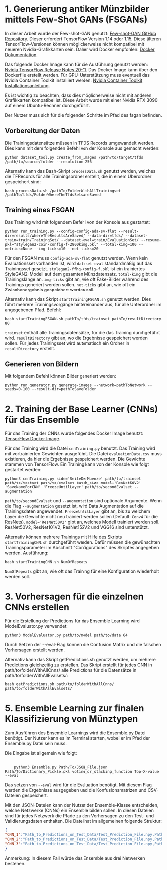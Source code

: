 # 1. Generierung antiker Münzbilder mittels Few-Shot GANs (FSGANs)

In dieser Arbeit wurde der Few-shot-GAN genutzt: [Few-shot-GAN GitHub Repository](https://github.com/e-271/few-shot-gan/tree/master). Dieser erfordert TensorFlow Version 1.14 oder 1.15. Diese älteren TensorFlow-Versionen können möglicherweise nicht kompatibel mit neueren Nvidia-Grafikkarten sein. Daher wird Docker empfohlen: [Docker Dokumentation](https://docs.docker.com).

Das folgende Docker Image kann für die Ausführung genutzt werden: [Nvidia TensorFlow Release Notes 20-11](https://docs.nvidia.com/deeplearning/frameworks/tensorflow-release-notes/rel_20-11.html#rel_20-11). Das Docker Image kann über den Dockerfile erstellt werden. Für GPU-Unterstützung muss eventuell das Nvidia Container Toolkit installiert werden: [Nvidia Container Toolkit Installationsanleitung](https://docs.nvidia.com/datacenter/cloud-native/container-toolkit/latest/install-guide.html).

Es ist wichtig zu beachten, dass dies möglicherweise nicht mit anderen Grafikkarten kompatibel ist. Diese Arbeit wurde mit einer Nvidia RTX 3090 auf einem Ubuntu-Rechner durchgeführt.

Der Nutzer muss sich für die folgenden Schritte im Pfad des fsgan befinden.

## Vorbereitung der Daten

Die Trainingsdatensätze müssen in TFDS Records umgewandelt werden. Dies kann mit dem folgenden Befehl von der Konsole aus gemacht werden:

    python dataset_tool.py create_from_images /path/to/target/tfds /path/to/source/folder --resolution 256

Alternativ kann das Bash-Skript `processData.sh` genutzt werden, welches die TFRecords für alle Trainingsordner erstellt, die in einem Überordner gespeichert sind:

    bash processData.sh /pathTo/FolderWithAllTrainingset /pathTo/tfds/FolderWhereTheTfdsSetsAreSaved


## Training eines FSGAN

Das Training wird mit folgendem Befehl von der Konsole aus gestartet:

    python run_training.py --config=config-ada-sv-flat --result-dir=results/whereTheResultsAreSaved/ --data-dir=tfds/ --dataset-train=train/TrainingSet/ --dataset-eval=train/EvaluationSet/ --resume-pkl="stylegan2-coin-config-f-2800kimg.pkl" --total-kimg=100 --metrics=None --img-ticks=10 --net-ticks=20


Für den FSGAN muss `config-ada-sv-flat` genutzt werden. Wenn kein Evaluationsset vorhanden ist, wird `dataset-eval` standardmäßig auf das Trainingsset gesetzt. `stylegan2-ffhq-config-f.pkl` ist ein trainiertes StyleGAN2-Modell auf dem gesamten Münzdatensatz. `total-kimg` gibt die Trainingslänge an. `img-ticks` gibt an, wie oft Fake-Bilder während des Trainings generiert werden sollen. `net-ticks` gibt an, wie oft ein Zwischenergebnis gespeichert werden soll.

Alternativ kann das Skript `startTrainingFSGAN.sh` genutzt werden. Dies führt mehrere Trainingsvorgänge hintereinander aus, für alle Unterordner im angegebenen Pfad. Befehl:
    
    bash startTrainingFSGAN.sh pathTo/tfds/trainset pathTo/resultDirectory 80


`trainset` enthält alle Trainingsdatensätze, für die das Training durchgeführt wird. `resultDirectory` gibt an, wo die Ergebnisse gespeichert werden sollen. Für jedes Trainingsset wird automatisch ein Ordner in `resultDirectory` erstellt.

## Generieren von Bildern

Mit folgendem Befehl können Bilder generiert werden:

    python run_generator.py generate-images --network=pathToNetwork --seeds=0-100 --result-dir=pathToSaveFolder


# 2. Training der Base Learner (CNNs) für das Ensemble

Für das Training der CNNs wurde folgendes Docker Image benutzt: [TensorFlow Docker Image](https://hub.docker.com/layers/tensorflow/tensorflow/2.10.0-gpu/images/sha256-3aeb6a5489ad8221d79ab50ec09e0b09afc483dfdb4b868ea38cfb9335269049?context=explore).

Für das Training wird die Datei `cnnTraining.py` benutzt. Das Training wird mit vortrainierten Gewichten ausgeführt. Die Datei `evaluationData.csv` muss existieren, da hier die Ergebnisse gespeichert werden. Die Gewichte stammen von TensorFlow. Ein Training kann von der Konsole wie folgt gestartet werden:

    python3 cnnTraining.py side='SeiteDerMuenze' path/to/trainset path/to/testset path/to/evalset batch_size model='ResNet50V2' 'SaveNameForCNN' 'FreezeUntilLayer' path/to/secondEvalset --augmentation


`path/to/secondEvalset` und `--augmentation` sind optionale Argumente. Wenn die Flag `--augmentation` gesetzt ist, wird Data Augmentation auf die Trainingsdaten angewendet. `FreezeUntilLayer` gibt an, bis zu welchem Layer die Gewichte nicht neu trainiert werden sollen (Default: `Conv4` für die ResNets). `model='ResNet50V2'` gibt an, welches Modell trainiert werden soll. ResNet50V2, ResNet101V2, ResNet152V2 und VGG16 sind unterstützt.

Alternativ können mehrere Trainings mit Hilfe des Skripts `startTrainingCNN.sh` durchgeführt werden. Dafür müssen die gewünschten Trainingsparameter im Abschnitt "Configurations" des Skriptes angegeben werden. Ausführung:

    bash startTrainingCNN.sh NumOfRepeats

`NumOfRepeats` gibt an, wie oft das Training für eine Konfiguration wiederholt werden soll.


# 3. Vorhersagen für die einzelnen CNNs erstellen

Für die Erstellung der Predictions für das Ensemble Learning wird ModelEvaluator.py verwendet:

    python3 ModelEvaluator.py path/to/model path/to/data 64

Durch Setzen der --eval-Flag können die Confusion Matrix und die falschen Vorhersagen erstellt werden.

Alternativ kann das Skript getPredictions.sh genutzt werden, um mehrere Predictions gleichzeitig zu erstellen. Das Skript erstellt für jedes CNN in path/to/folderWithAllCnns/ alle Predictions für die Datensätze in path/to/folderWithAllEvalsets/:

    bash getPredictions.sh path/to/folderWithAllCnns/ path/to/folderWithAllEvalsets/

# 5. Ensemble Learning zur finalen Klassifizierung von Münztypen 
Zum Ausführen des Ensemble Learnings wird die
Ensemble.py Datei benötigt.
Der Nutzer kann es im Terminal starten, wobei er im Pfad der Ensemble.py Datei sein muss.

Die Eingabe ist allgemein wie folgt:
##
        python3 Ensemble.py Path/To/JSON_File.json Path/To/Dictionary_Pickle.pkl voting_or_stacking_function Top-X-value --eval
Das setzen von `--eval` wird für die Evaluation benötigt. Mit diesem Flag werden die Ergebnisse ausgegeben und die Konfusionsmatrizen und CSV-Dateien gespeichert.

Mit den JSON-Dateien kann der Nutzer der Ensemble-Klasse entscheiden, welche Netzwerke (CNNs) ein Ensemble bilden sollen.
In diesen Dateien sind für jedes Netzwerk die Pfade zu den Vorhersagen zu den Test- und Validierungsdaten enthalten.
Die Datei hat im allgemeinen folgende Struktur:
```json
{
"CNN_1":"Path_to_Predictions_on_Test_Data/Test_Prediction_File.npy,Path_to_Predictions_on_Validation_Data/Validation_Prediction_File.npy",
"CNN_2":"Path_to_Predictions_on_Test_Data/Test_Prediction_File.npy,Path_to_Predictions_on_Validation_Data/Validation_Prediction_File.npy",
"CNN_3":"Path_to_Predictions_on_Test_Data/Test_Prediction_File.npy,Path_to_Predictions_on_Validation_Data/Validation_Prediction_File.npy"
}
```
Anmerkung: In diesem Fall würde das Ensemble aus drei Netwerken bestehen.

